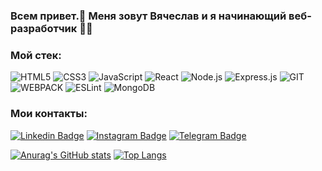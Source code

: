 ### Всем привет.👋 Меня зовут Вячеслав и я начинающий веб-разработчик 👨‍💻

### Мой стек:

![HTML5](https://img.shields.io/badge/-HTML5-000?&logo=HTML5)
![CSS3](https://img.shields.io/badge/-CSS3-000?&logo=CSS3)
![JavaScript](https://img.shields.io/badge/-JavaScript-000?&logo=JavaScript)
![React](https://img.shields.io/badge/-React-000?&logo=React)
![Node.js](https://img.shields.io/badge/-Node.js-000?&logo=node.js)
![Express.js](https://img.shields.io/badge/-Express-000?logo=express)
![GIT](https://img.shields.io/badge/-GIT-000?&logo=GIT)
![WEBPACK](https://img.shields.io/badge/-WEBPACK-000?&logo=WEBPACK)
![ESLint](https://img.shields.io/badge/-ESLint-000?&logo=ESLint)
![MongoDB](https://img.shields.io/badge/-MongoDB-000?&logo=MongoDB)

### Мои контакты:

[![Linkedin Badge](	https://img.shields.io/badge/-Kerjanoid-0077B5?style=for-the-badge&logo=linkedin&logoColor=whitee&link=https://www.linkedin.com/in/%D0%B2%D1%8F%D1%87%D0%B5%D1%81%D0%BB%D0%B0%D0%B2-%D0%B1%D0%B0%D1%80%D0%B4%D0%B0%D0%BA%D0%BE%D0%B2-6a86ab205)](https://www.linkedin.com/in/%D0%B2%D1%8F%D1%87%D0%B5%D1%81%D0%BB%D0%B0%D0%B2-%D0%B1%D0%B0%D1%80%D0%B4%D0%B0%D0%BA%D0%BE%D0%B2-6a86ab205)
[![Instagram Badge](https://img.shields.io/badge/-Kerjanoid-E4405F?style=for-the-badge&logo=instagram&logoColor=white&link=https://www.instagram.com/Kerjanoid/)](https://www.instagram.com/kerjanoid/)
[![Telegram Badge](https://img.shields.io/badge/-Kerjanoid-2CA5E0?style=for-the-badge&logo=telegram&logoColor=white&link=https://t.me/Kerjanoid)](https://t.me/Kerjanoid)  

[![Anurag's GitHub stats](https://github-readme-stats.vercel.app/api?username=Kerjanoid&show_icons=true)](https://github.com/anuraghazra/github-readme-stats)
[![Top Langs](https://github-readme-stats.vercel.app/api/top-langs/?username=Kerjanoid&layout=compact)](https://github.com/anuraghazra/github-readme-stats)
